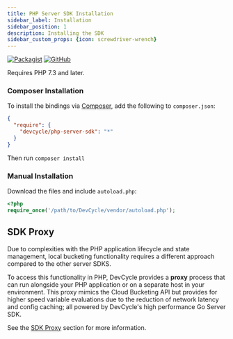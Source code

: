 ```yaml
---
title: PHP Server SDK Installation
sidebar_label: Installation
sidebar_position: 1
description: Installing the SDK
sidebar_custom_props: {icon: screwdriver-wrench}
---
```


[![Packagist](https://badgen.net/packagist/v/devcycle/php-server-sdk/latest)](https://packagist.org/packages/devcycle/php-server-sdk)
[![GitHub](https://img.shields.io/github/stars/devcyclehq/php-server-sdk.svg?style=social&label=Star&maxAge=2592000)](https://github.com/DevCycleHQ/php-server-sdk)


Requires PHP 7.3 and later.


<!--tabs-->

### Composer Installation

  To install the bindings via [Composer](https://getcomposer.org/), add the following to `composer.json`:

```json
{
  "require": {
    "devcycle/php-server-sdk": "*"
  }
}
```

Then run `composer install`

### Manual Installation

Download the files and include `autoload.php`:

```php
<?php
require_once('/path/to/DevCycle/vendor/autoload.php');
```

## SDK Proxy

Due to complexities with the PHP application lifecycle and state management, 
local bucketing functionality requires a different approach compared to the other server SDKS.

To access this functionality in PHP, DevCycle provides a **proxy** process that can run alongside your PHP application 
or on a separate host in your environment. This proxy mimics the Cloud Bucketing API but provides for higher speed 
variable evaluations due to the reduction of network latency and config caching; 
all powered by DevCycle's high performance Go Server SDK.

See the [SDK Proxy](../../sdk-proxy/index.md) section for more information.





